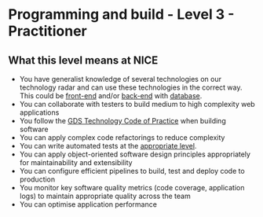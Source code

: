 # Programming and build - Level 3 - Practitioner

## What this level means at NICE 
- You have generalist knowledge of several technologies on our technology radar and can use these technologies in the correct way. This could be [front-end](https://github.com/nice-digital/technology-radar/blob/master/frontend.md) and/or [back-end](https://github.com/nice-digital/technology-radar/blob/master/backend.md) with [database](https://github.com/nice-digital/technology-radar/blob/master/databases.md).
- You can collaborate with testers to build medium to high complexity web applications
- You follow the [GDS Technology Code of Practice](https://www.gov.uk/government/publications/technology-code-of-practice/technology-code-of-practice) when building software
- You can apply complex code refactorings to reduce complexity
- You can write automated tests at the [appropriate level](https://www.thoughtworks.com/radar/techniques/test-at-the-appropriate-level).
- You can apply object-oriented software design principles appropriately for maintainability and extensibility
- You can configure efficient pipelines to build, test and deploy code to production
- You monitor key software quality metrics (code coverage, application logs) to maintain appropriate quality across the team
- You can optimise application performance